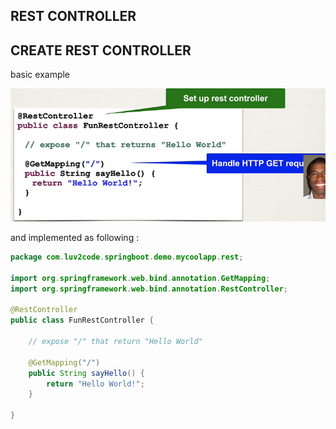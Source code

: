 ## REST CONTROLLER

## CREATE REST CONTROLLER

basic example

![1751966962311](image/note/1751966962311.png)

and implemented as following :

```java
package com.luv2code.springboot.demo.mycoolapp.rest;

import org.springframework.web.bind.annotation.GetMapping;
import org.springframework.web.bind.annotation.RestController;

@RestController
public class FunRestController {

    // expose "/" that return "Hello World"

    @GetMapping("/")
    public String sayHello() {
        return "Hello World!";
    }

}

```
